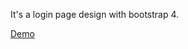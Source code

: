 It's a login page design with bootstrap 4.

<a href="https://evelynkoun.github.io/blue_welcome/">Demo</a>
